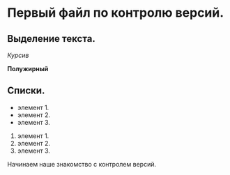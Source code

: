 # Первый файл по контролю версий.

## Выделение текста.

*Курсив*

**Полужирный**

## Списки.


* элемент 1.
* элемент 2.
* элемент 3.

1. элемент 1.
2. элемент 2.
3. элемент 3.


Начинаем наше знакомство с контролем версий.
